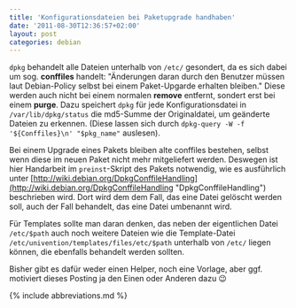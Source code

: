 ```yaml
---
title: 'Konfigurationsdateien bei Paketupgrade handhaben'
date: '2011-08-30T12:36:57+02:00'
layout: post
categories: debian
---
```


`dpkg` behandelt alle Dateien unterhalb von `/etc/` gesondert, da es sich dabei um sog. **conffiles** handelt:
"Änderungen daran durch den Benutzer müssen laut Debian-Policy selbst bei einem Paket-Upgarde erhalten bleiben." Diese werden auch nicht bei einem normalen **remove** entfernt, sondert erst bei einem **purge**.
Dazu speichert `dpkg` für jede Konfigurationsdatei in `/var/lib/dpkg/status` die md5-Summe der Originaldatei, um geänderte Dateien zu erkennen.
(Diese lassen sich durch `dpkg-query -W -f '${Conffiles}\n' "$pkg_name"` auslesen).

Bei einem Upgrade eines Pakets bleiben alte conffiles bestehen, selbst wenn diese im neuen Paket nicht mehr mitgeliefert werden.
Deswegen ist hier Handarbeit im `preinst`-Skript des Pakets notwendig, wie es ausführlich unter [http://wiki.debian.org/DpkgConffileHandling](http://wiki.debian.org/DpkgConffileHandling "DpkgConffileHandling") beschrieben wird.
Dort wird dem dem Fall, das eine Datei gelöscht werden soll, auch der Fall behandelt, das eine Datei umbenannt wird.

Für Templates sollte man daran denken, das neben der eigentlichen Datei `/etc/$path` auch noch weitere Dateien wie die Template-Datei `/etc/univention/templates/files/etc/$path` unterhalb von `/etc/` liegen können, die ebenfalls behandelt werden sollten.

Bisher gibt es dafür weder einen Helper, noch eine Vorlage, aber ggf. motiviert dieses Posting ja den Einen oder Anderen dazu 😉

{% include abbreviations.md %}
